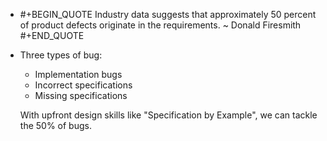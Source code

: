- #+BEGIN_QUOTE
  Industry data suggests that approximately 50 percent of product defects originate in the requirements. 
                                                                                                                                                                               ~ Donald Firesmith
  #+END_QUOTE
- Three types of bug:
  * Implementation bugs
  * Incorrect specifications
  * Missing specifications
  
  With upfront design skills like "Specification by Example", we can tackle the 50% of bugs.